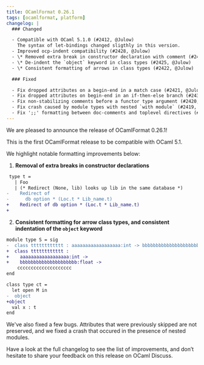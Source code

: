 ```yaml
---
title: OCamlFormat 0.26.1
tags: [ocamlformat, platform]
changelog: |
  ### Changed

  - Compatible with OCaml 5.1.0 (#2412, @Julow)
    The syntax of let-bindings changed sligthly in this version.
  - Improved ocp-indent compatibility (#2428, @Julow)
  - \* Removed extra break in constructor declaration with comment (#2429, @Julow)
  - \* De-indent the `object` keyword in class types (#2425, @Julow)
  - \* Consistent formatting of arrows in class types (#2422, @Julow)

  ### Fixed

  - Fix dropped attributes on a begin-end in a match case (#2421, @Julow)
  - Fix dropped attributes on begin-end in an if-then-else branch (#2436, @gpetiot)
  - Fix non-stabilizing comments before a functor type argument (#2420, @Julow)
  - Fix crash caused by module types with nested `with module` (#2419, @Julow)
  - Fix ';;' formatting between doc-comments and toplevel directives (#2432, @gpetiot)
---
```


We are pleased to announce the release of OCamlFormat 0.26.1!

This is the first OCamlFormat release to be compatible with OCaml 5.1.

We highlight notable formatting improvements below:

1. **Removal of extra breaks in constructor declarations**
  ```diff
   type t =                               
     | Foo
     | (* Redirect (None, lib) looks up lib in the same database *)
  -    Redirect of
  -      db option * (Loc.t * Lib_name.t)
  +    Redirect of db option * (Loc.t * Lib_name.t)
  +    
  ```

2. **Consistent formatting for arrow class types, and consistent indentation of the `object` keyword**
  ```diff
  module type S = sig                    
  -  class tttttttttttt : aaaaaaaaaaaaaaaaaa:int -> bbbbbbbbbbbbbbbbbbbbb:float ->
  +  class tttttttttttt :
  +    aaaaaaaaaaaaaaaaaa:int ->
  +    bbbbbbbbbbbbbbbbbbbbb:float ->
      cccccccccccccccccccc
  end

  class type ct =
    let open M in
  -  object
  +object
    val x : t
  end
  ```

We've also fixed a few bugs. Attributes that were previously skipped are not preserved, and we fixed a crash that occured in the presence of nested modules.

Have a look at the full changelog to see the list of improvements, and don’t hesitate to share your feedback on this release on OCaml Discuss.
